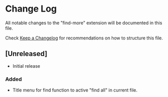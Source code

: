 # Change Log
All notable changes to the "find-more" extension will be documented in this file.

Check [Keep a Changelog](http://keepachangelog.com/) for recommendations on how to structure this file.

## [Unreleased]
- Initial release

### Added
- Title menu for find function to active "find all" in current file.
